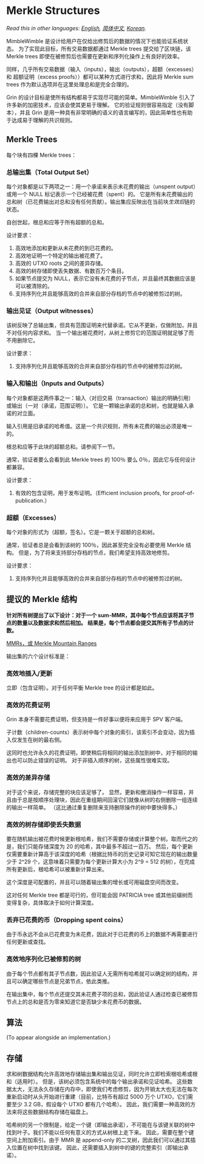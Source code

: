# Merkle Structures

*Read this in other languages: [English](merkle.md), [简体中文](merkle_ZH-CN.md), [Korean](merkle_KR.md).*

MimbleWimble 是设计给用户在仅给出修剪后的数据的情况下也能验证系统状态。
为了实现此目标，所有交易数据都通过 Merkle trees 提交给了区块链，该 Merkle trees 即使在被修剪后也需要在更新和序列化操作上有良好的效率。

同样，几乎所有交易数据（输入（inputs），输出（outputs），超额（excesses） 和 超额证明（excess proofs））都可以某种方式进行求和，因此将 Merkle sum trees 作为默认选项并在这里处理总和是完全合理的。

Grin 的设计目标是使所有结构都易于实现尽可能的简单。MimbleWimble 引入了许多新的加密技术，应该会使其更易于理解。
它的验证规则很容易指定（没有脚本），并且 Grin 是用一种具有非常明确的语义的语言编写的，因此简单性也有助于达成易于理解的共识规则。

## Merkle Trees

每个块有四棵 Merkle trees：

### 总输出集（Total Output Set）

每个对象都是以下两项之一：用一个承诺来表示未花费的输出（unspent output）或用一个 NULL 标记表示一个已经被花费（spent）的。
它是所有未花费输出的总和树（已花费输出对总和没有任何贡献）。输出集应反映出在当前块*生效后*链的状态。

自创世起，根总和应等于所有超额的总和。

设计要求：

1. 高效地添加和更新从未花费的到已花费的。
2. 高效地证明一个特定的输出被花费了。
3. 高效的 UTXO roots 之间的差异存储。
4. 高效的树存储即使丢失数据、有数百万个条目。
5. 如果节点提交为 NULL，表示它没有未花费的子节点，并且最终其数据应该是可以被清除的。
6. 支持序列化并且能够高效的合并来自部分存档的节点中的被修剪过的树。

### 输出见证（Output witnesses）

该树反映了总输出集，但具有范围证明来代替承诺。它从不更新，仅做附加，并且不对任何内容求和。
当一个输出被花费时，从树上修剪它的范围证明就足够了而不用删除它。

设计要求：

1. 支持序列化并且能够高效的合并来自部分存档的节点中的被修剪过的树。

### 输入和输出（Inputs and Outputs）

每个对象都是这两件事之一：输入（对旧交易（transaction）输出的明确引用）或输出（一对（承诺，范围证明））。
它是一颗输出承诺的总和树，也就是输入承诺的对立面。

输入引用是旧承诺的哈希值。这是一个共识规则，所有未花费的输出必须是唯一的。

根总和应等于此块的超额总和。请参阅下一节。

通常，验证者要么会看到此 Merkle trees 的 100％ 要么 0％，因此它与任何设计都兼容。

设计要求：

1. 有效的包含证明，用于发布证明。（Efficient inclusion proofs, for proof-of-publication.）

### 超额（Excesses）

每个对象的形式为（超额，签名）。它是一颗关于超额的总和树。

通常，验证者总是会看到该树的 100％，因此甚至完全没有必要使用 Merkle 结构。
但是，为了将来支持部分存档的节点，我们希望支持高效地修剪。

设计要求：

1. 支持序列化并且能够高效的合并来自部分存档的节点中的被修剪过的树。

## 提议的 Merkle 结构

**针对所有树提出了以下设计：对于一个 sum-MMR，其中每个节点应该将其子节点的数量以及数据求和然后相加。**
**结果是，每个节点都会提交其所有子节点的计数。**

[MMRs，或 Merkle Mountain Ranges](https://github.com/opentimestamps/opentimestamps-server/blob/master/doc/merkle-mountain-range.md)

输出集的六个设计标准是：

### 高效地插入/更新

立即（包含证明）。对于任何平衡 Merkle tree 的设计都是如此。

### 高效的花费证明

Grin 本身不需要花费证明，但支持是一件好事以便将来应用于 SPV 客户端。

子计数（children-counts）表示树中每个对象的索引，该索引不会变动，因为插入仅发生在树的最右侧。

这同时也允许永久的花费证明，即使稍后将相同的输出添加到树中，对于相同的输出也可以防止错误的证明。
对于非插入顺序的树，这些属性很难实现。

### 高效的差异存储

对于这个来说，存储完整的块应该足够了。
显然，更新和撤消操作一样容易，并且由于总是按顺序处理块，因此在重组期间回滚它们就像从树的右侧删除一组连续的输出一样简单。
（这比通过重复删除来支持删除操作的树中要快得多。）

### 高效的树存储即使丢失数据

要在随机输出被花费时候更新根哈希，我们不需要存储或计算整个树。取而代之的是，我们只能存储深度为 20 的哈希，其中最多不超过一百万。
然后，每个更新仅需要重新计算高于该深度的哈希（根据比特币的历史记录可知它现在的输出数量少于 2^29 个，这意味着只需要为每个更新计算大小为 2^9 = 512 的树），在完成所有更新后，根哈希可以被重新计算出来。

这个深度是可配置的，并且可以随着输出集的增长或可用磁盘空间而改变。

这对任何 Merkle tree 都是可行的，但可能会因 PATRICIA tree 或其他前缀树而变得复杂，具体取决于如何计算深度。

### 丢弃已花费的币（Dropping spent coins）

由于币永远不会从已花费变为未花费，因此对于已花费的币上的数据不再需要进行任何更新或查找。

### 高效地序列化已被修剪的树

由于每个节点都有其子节点数，因此验证人无需所有哈希就可以确定树的结构，并且可以确定哪些节点是兄弟节点，依此类推。

在输出集中，每个节点还提交其未花费子项的总和，因此验证人通过检查已被修剪节点上的总和是否为零来知道它是否缺少未花费币的数据。

## 算法

(To appear alongside an implementation.)

## 存储

求和树数据结构允许高效地存储输出集和输出见证，同时允许立即检索根哈希或根和（适用时）。
但是，该树必须包含系统中的每个输出承诺和见证哈希。
这些数据太大，无法永久存储在内存中，即使我们考虑修剪，因为开销太大也无法在每次重新启动时从头开始进行重建（目前，比特币有超过 5000 万个 UTXO，它们需要至少 3.2 GB，假设每个 UTXO 都有几个哈希）。
因此，我们需要一种高效的方法来将这些数据结构存储在磁盘上。

哈希树的另一个限制是，给定一个键（即输出承诺），不可能在与该键关联的树中找到叶子。我们不能以任何有意义的方式从树根上走下来。
因此，需要在整个键空间上附加索引。由于 MMR 是 append-only 的二叉树，因此我们可以通过其插入位置在树中找到该键。
因此，还需要插入到树中的键的完整索引（即输出承诺）。
